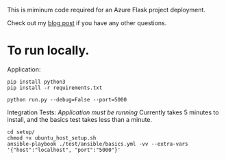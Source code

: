This is miminum code required for an Azure Flask project deployment. 

Check out my [blog post](http://timmyreilly.azurewebsites.net/starter-site-for-flask-on-azure-web-apps/) if you have any other questions. 


# To run locally. 

Application: 
```
pip install python3
pip install -r requirements.txt

python run.py --debug=False --port=5000
```

Integration Tests:
*Application must be running* 
Currently takes 5 minutes to install, and the basics test takes less than a minute. 
```
cd setup/
chmod +x ubuntu_host_setup.sh
ansible-playbook ./test/ansible/basics.yml -vv --extra-vars '{"host":"localhost", "port":"5000"}'
```






